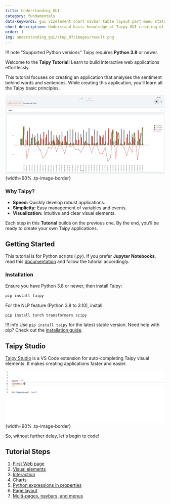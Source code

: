 ```yaml
---
title: Understanding GUI
category: fundamentals
data-keywords: gui vizelement chart navbar table layout part menu state multi-page callback markdown
short-description: Understand basic knowledge of Taipy GUI creating of a multi-page NLP application.
order: 1
img: understanding_gui/step_07/images/result.png
---
```


!!! note "Supported Python versions"
    Taipy requires **Python 3.8** or newer.

Welcome to the **Taipy Tutorial**! Learn to build interactive web applications
effortlessly.

This tutorial focuses on creating an application that analyses the sentiment behind words
and sentences. While creating this application, you'll learn all the Taipy basic
principles.

![GUI application](step_07/images/result.png){width=90% .tp-image-border}


### Why Taipy?

- **Speed:** Quickly develop robust applications.
- **Simplicity:** Easy management of variables and events.
- **Visualization:** Intuitive and clear visual elements.

Each step in this **Tutorial** builds on the previous one. By the end, you'll be ready to
create your own Taipy applications.

## Getting Started

This tutorial is for Python scripts (*.py*). If you prefer **Jupyter Notebooks**, read
this [documentation](../../../manuals/userman/notebooks.md) and follow the tutorial
accordingly.

### Installation

Ensure you have Python 3.8 or newer, then install Taipy:

```bash
pip install taipy
```

For the NLP feature (Python 3.8 to 3.10), install:

```bash
pip install torch transformers scipy
```

!!! info
    Use `pip install taipy` for the latest stable version. Need help with pip? Check out
    the [installation guide](http://docs.python-guide.org/en/latest/starting/installation/).

## Taipy Studio

[Taipy Studio](../../../manuals/studio/index.md) is a VS Code extension for
auto-completing Taipy visual elements. It makes creating applications faster and easier.

![Taipy Studio Demo](./images/taipy-studio.gif){width=90% .tp-image-border}

So, without further delay, let's begin to code!

## Tutorial Steps

1. [First Web page](step_01/step_01.md)
2. [Visual elements](step_02/step_02.md)
3. [Interaction](step_03/step_03.md)
4. [Charts](step_04/step_04.md)
5. [Python expressions in properties](step_05/step_05.md)
6. [Page layout](step_06/step_06.md)
7. [Multi-pages, navbars, and menus](step_07/step_07.md)
